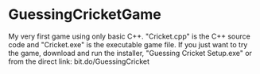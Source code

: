 # GuessingCricketGame
My very first game using only basic C++. 
"Cricket.cpp" is the C++ source code and "Cricket.exe" is the executable game file. 
If you just want to try the game, download and run the installer, "Guessing Cricket Setup.exe" or from the direct link: bit.do/GuessingCricket
